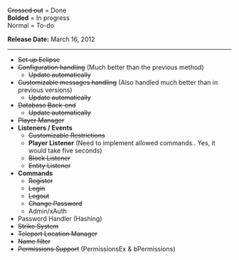 ~~Crossed out~~ = Done  
**Bolded** = In progress  
Normal = To-do

**Release Date:** March 16, 2012

***
* ~~Set up Eclipse~~  
* ~~Configuration handling~~ (Much better than the previous method)
    - ~~Update automatically~~
* ~~Customizable messages handling~~ (Also handled much better than in previous versions)
    - ~~Update automatically~~
* ~~Database Back-end~~
    - ~~Update automatically~~
* ~~Player Manager~~
* **Listeners / Events**
    - ~~Customizable Restrictions~~
    - **Player Listener** (Need to implement allowed commands.. Yes, it would take five seconds)
    - ~~Block Listener~~
    - ~~Entity Listener~~
* **Commands**
    - ~~Register~~
    - ~~Login~~
    - ~~Logout~~
    - ~~Change Password~~
    - Admin/xAuth
* Password Handler (Hashing)
* ~~Strike System~~
* ~~Teleport Location Manager~~
* ~~Name filter~~
* ~~Permissions Support~~ (PermissionsEx & bPermissions)